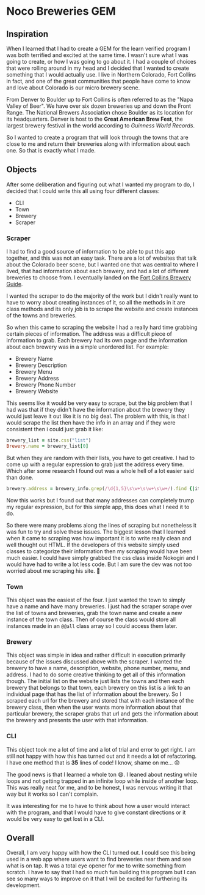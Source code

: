 # Noco Breweries GEM

## Inspiration

When I learned that I had to create a GEM for the learn verified program I was both terrified and excited at the same time. I wasn't sure what I was going to create, or how I was going to go about it. I had a couple of choices that were rolling around in my head and I decided that I wanted to create something that I would actually use. I live in Northern Colorado, Fort Collins in fact, and one of the great communities that people have come to know and love about Colorado is our micro brewery scene.

From Denver to Boulder up to Fort Collins is often referred to as  the "Napa Valley of Beer". We have over six dozen breweries up and down the Front Range. The National Brewers Association chose Boulder as its location for its headquarters. Denver is host to the **Great American Brew Fest**, the largest brewery festival in the world according to *Guinness World Records*.

So I wanted to create a program that will look through the towns that are close to me and return their breweries along with information about each one. So that is exactly what I made.

## Objects

After some deliberation and figuring out what I wanted my program to do, I decided that I could write this all using four different classes:
  - CLI
  - Town
  - Brewery
  - Scraper

### Scraper

I had to find a good source of information to be able to put this app together, and this was not an easy task. There are a lot of websites that talk about the Colorado beer scene, but I wanted one that was central to where I lived, that had information about each brewery, and had a lot of different breweries to choose from. I eventually landed on the [Fort Collins Brewery Guide](http://www.fortcollinsbreweryguide.com).

I wanted the scraper to do the majority of the work but I didn't really want to have to worry about creating instances of it, so all the methods in it are class methods and its only job is to scrape the website and create instances of the towns and breweries.

So when this came to scraping the website I had a really hard time grabbing certain pieces of information. The address was a difficult piece of information to grab. Each brewery had its own page and the information about each brewery was in a simple unordered list. For example:

- Brewery Name
- Brewery Description
- Brewery Menu
- Brewery Address
- Brewery Phone Number
- Brewery Website

This seems like it would be very easy to scrape, but the big problem that I had was that if they didn't have the information about the brewery they would just leave it out like it is no big deal. The problem with this, is that I would scrape the list then have the info in an array and if they were consistent then i could just grab it like:

```ruby
brewery_list = site.css("list")
Brewery.name = brewery_list[0]
```
But when they are random with their lists, you have to get creative. I had to come up with a regular expression to grab just the address every time. Which after some research I found out was a whole hell of a lot easier said than done.

```ruby
brewery.address = brewery_info.grep(/\d{1,5}\s\w+\s\w+\s\w+/).find {|item| item.strip.split(" ").length < 6}.strip unless brewery_info.grep(/\d{1,5}\s\w+\s\w+\s\w+/).find {|item| item.strip.split(" ").length < 6} == nil
```
Now this works but I found out that many addresses can completely trump my regular expression, but for this simple app, this does what I need it to do.

So there were many problems along the lines of scraping but nonetheless it was fun to try and solve these issues. The biggest lesson that I learned when it came to scraping was how important it is to write really clean and well thought out HTML. If the developers of this website simply used classes to categorize their information then my scraping would have been much easier. I could have simply grabbed the css class inside Nokogiri and I would have had to write a lot less code. But I am sure the dev was not too worried about me scraping his site. :poop:

### Town

This object was the easiest of the four. I just wanted the town to simply have a name and have many breweries. I just had the scraper scrape over the list of towns and breweries, grab the town name and create a new instance of the town class. Then of course the class would store all instances made in an `@@all` class array so I could access them later.

### Brewery

This object was simple in idea and rather difficult in execution primarily because of the issues discussed above with the scraper. I wanted the brewery to have a name, description, website, phone number, menu, and address. I had to do some creative thinking to get all of this information though. The initial list on the website just lists the towns and then each brewery that belongs to that town, each brewery on this list is a link to an individual page that has the list of information about the brewery. So I scraped each url for the brewery and stored that with each instance of the brewery class, then when the user wants more information about that particular brewery, the scraper grabs that url and gets the information about the brewery and presents the user with that information.

### CLI

This object took me a lot of time and a lot of trial and error to get right. I am still not happy with how this has turned out and it needs a lot of refactoring. I have one method that is **35** lines of code! I know, shame on me... :sweat:

The good news is that I learned a whole ton :smile:. I leaned about nesting while loops and not getting trapped in an infinite loop while inside of another loop. This was really neat for me, and to be honest, I was nervous writing it that way but it works so I can't complain.

It was interesting for me to have to think about how a user would interact with the program, and that I would have to give constant directions or it would be very easy to get lost in a CLI.

## Overall

Overall, I am very happy with how the CLI turned out. I could see this being used in a web app where users want to find breweries near them and see what is on tap. It was a total eye opener for me to write something from scratch. I have to say that I had so much fun building this program but I can see so many ways to improve on it that I will be excited for furthering its development.
